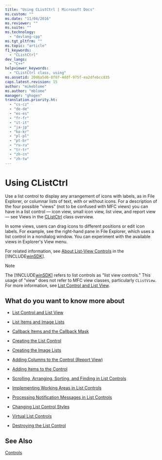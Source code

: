 ```yaml
---
title: "Using CListCtrl | Microsoft Docs"
ms.custom: ""
ms.date: "11/04/2016"
ms.reviewer: ""
ms.suite: ""
ms.technology: 
  - "devlang-cpp"
ms.tgt_pltfrm: ""
ms.topic: "article"
f1_keywords: 
  - "CListCtrl"
dev_langs: 
  - "C++"
helpviewer_keywords: 
  - "CListCtrl class, using"
ms.assetid: 20d6a5d6-8f07-4ddf-975f-ea2dfebcc835
caps.latest.revision: 15
author: "mikeblome"
ms.author: "mblome"
manager: "ghogen"
translation.priority.ht: 
  - "cs-cz"
  - "de-de"
  - "es-es"
  - "fr-fr"
  - "it-it"
  - "ja-jp"
  - "ko-kr"
  - "pl-pl"
  - "pt-br"
  - "ru-ru"
  - "tr-tr"
  - "zh-cn"
  - "zh-tw"
---
```

# Using CListCtrl
Use a list control to display any arrangement of icons with labels, as in File Explorer, or columnar lists of text, with or without icons. For a description of the four possible "views" (not to be confused with MFC views) you can have in a list control — icon view, small icon view, list view, and report view — see Views in the [CListCtrl](../mfc/reference/clistctrl-class.md) class overview.  
  
 In some views, users can drag icons to different positions or edit icon labels. For example, see the right-hand pane in File Explorer, which uses a list control in a nondialog window. You can experiment with the available views in Explorer's View menu.  
  
 For related information, see [About List-View Controls](http://msdn.microsoft.com/library/windows/desktop/bb774735) in the [!INCLUDE[winSDK](../atl/includes/winsdk_md.md)].  
  
> [!NOTE]
>  The [!INCLUDE[winSDK](../atl/includes/winsdk_md.md)] refers to list controls as "list view controls." This usage of "view" does not refer to MFC view classes, particularly `CListView`. For more information, see [List Control and List View](../mfc/list-control-and-list-view.md).  
  
## What do you want to know more about  
  
-   [List Control and List View](../mfc/list-control-and-list-view.md)  
  
-   [List Items and Image Lists](../mfc/list-items-and-image-lists.md)  
  
-   [Callback Items and the Callback Mask](../mfc/callback-items-and-the-callback-mask.md)  
  
-   [Creating the List Control](../mfc/creating-the-list-control.md)  
  
-   [Creating the Image Lists](../mfc/creating-the-image-lists.md)  
  
-   [Adding Columns to the Control (Report View)](../mfc/adding-columns-to-the-control-report-view.md)  
  
-   [Adding Items to the Control](../mfc/adding-items-to-the-control.md)  
  
-   [Scrolling, Arranging, Sorting, and Finding in List Controls](../mfc/scrolling-arranging-sorting-and-finding-in-list-controls.md)  
  
-   [Implementing Working Areas in List Controls](../mfc/implementing-working-areas-in-list-controls.md)  
  
-   [Processing Notification Messages in List Controls](../mfc/processing-notification-messages-in-list-controls.md)  
  
-   [Changing List Control Styles](../mfc/changing-list-control-styles.md)  
  
-   [Virtual List Controls](../mfc/virtual-list-controls.md)  
  
-   [Destroying the List Control](../mfc/destroying-the-list-control.md)  
  
## See Also  
 [Controls](../mfc/controls-mfc.md)

